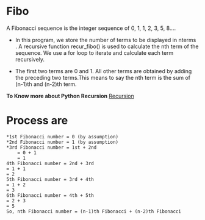 # Fibo ## 
A Fibonacci sequence is the integer sequence of 0, 1, 1, 2, 3, 5, 8.... 
* In this program, we store the number of terms to be displayed in nterms . A recursive function recur_fibo() is used to calculate the nth term of the sequence. We use a for loop to iterate and calculate each term recursively.

* The first two terms are 0 and 1. All other terms are obtained by adding the preceding two terms.This means to say the nth term is the sum of (n-1)th and (n-2)th term.

**To Know more about Python Recursion** [Recursion](https://realpython.com/python-thinking-recursively/)
# Process are 

    *1st Fibonacci number = 0 (by assumption)
    *2nd Fibonacci number = 1 (by assumption)
    *3rd Fibonacci number = 1st + 2nd
        = 0 + 1
        = 1
    4th Fibonacci number = 2nd + 3rd
    = 1 + 1
    = 2
    5th Fibonacci number = 3rd + 4th
    = 1 + 2
    = 3
    6th Fibonacci number = 4th + 5th
    = 2 + 3
    = 5
    So, nth Fibonacci number = (n-1)th Fibonacci + (n-2)th Fibonacci
